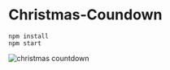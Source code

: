 # Christmas-Coundown
```
npm install
npm start
```

![christmas countdown](https://github.com/user-attachments/assets/b147511c-6eec-44c9-a780-f5fb717bc4a4)
